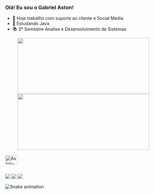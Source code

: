 ### Olá! Eu sou o Gabriel Aston! 
- 🔭 Hoje trabalho com suporte ao cliente e Social Media 
- 📖 Estudando Java
- 📚 3º Semestre Analise e Desenvolvimento de Sistemas 

<div align="center">
 <a href="https://github.com/Gabriel-Aston">
<img height="180em" width="425" src="https://github-readme-stats.vercel.app/api?username=Gabriel-Aston&show_icons=true&theme=gotham&include_all_commits=true&count_private=true"/>
   <img height="180em" width="425" src="https://github-readme-stats.vercel.app/api/top-langs/?username=Gabriel-Aston&layout=compact&langs_count=7&theme=gotham"/>
</div>
 
  </div>
<div style="display: inline_block"><br>
 <img align="center" alt="Aston-Js" height="30" width="40" src="https://cdn.jsdelivr.net/gh/devicons/devicon/icons/java/java-plain-wordmark.svg">
   </div>

##


 <a href="https://www.instagram.com/aston.gabriel/" target="_blank"><img src="https://img.shields.io/badge/-Instagram-%23E4405F?style=for-the-badge&logo=instagram&logoColor=white" target="_blank"></a>
  <a href = "mailto:gabriel.aston25@gmail.com"><img src="https://img.shields.io/badge/-Gmail-%23333?style=for-the-badge&logo=gmail&logoColor=white" target="_blank"></a>
  <a href="https://www.linkedin.com/in/gabriel-aston-b60850233" target="_blank"><img src="https://img.shields.io/badge/-LinkedIn-%230077B5?style=for-the-badge&logo=linkedin&logoColor=white" target="_blank"></a> 
 
   ![Snake animation](https://github.com/Gabriel-Aston/Gabriel-Aston/blob/output/github-contribution-grid-snake.svg)
</div>

  
